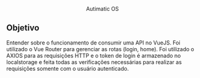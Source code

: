 <p align="center">
  Autimatic OS
</p>

## Objetivo
<p> 
  Entender sobre o funcionamento de consumir uma API no VueJS.
  Foi utilizado o Vue Router para gerenciar as rotas (login, home).
  Foi utilizado o AXIOS para as requisições HTTP e o token de login é armazenado no localstorage e feita todas as verificações necessárias para realizar as requisições somente com o usuário autenticado.
</p>
